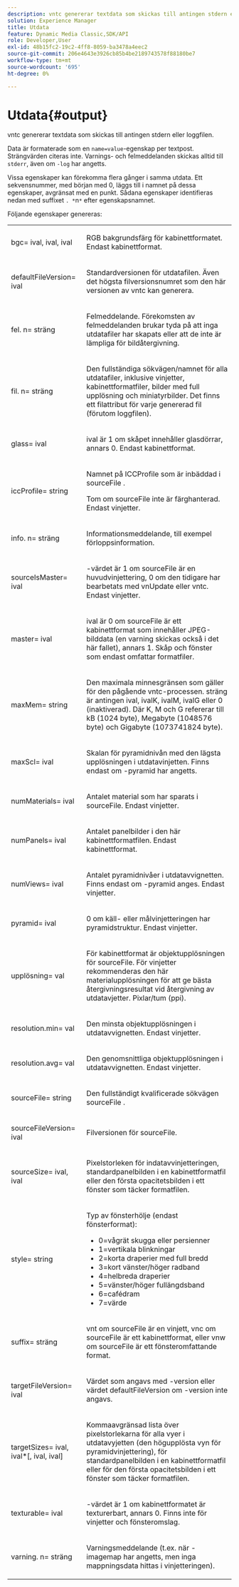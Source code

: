 ```yaml
---
description: vntc genererar textdata som skickas till antingen stdern eller loggfilen.
solution: Experience Manager
title: Utdata
feature: Dynamic Media Classic,SDK/API
role: Developer,User
exl-id: 48b15fc2-19c2-4ff8-8059-ba3478a4eec2
source-git-commit: 206e4643e3926cb85b4be2189743578f88180be7
workflow-type: tm+mt
source-wordcount: '695'
ht-degree: 0%

---
```


# Utdata{#output}

vntc genererar textdata som skickas till antingen stdern eller loggfilen.

Data är formaterade som en `name=value`-egenskap per textpost. Strängvärden citeras inte. Varnings- och felmeddelanden skickas alltid till `stderr`, även om `-log` har angetts.

Vissa egenskaper kan förekomma flera gånger i samma utdata. Ett sekvensnummer, med början med 0, läggs till i namnet på dessa egenskaper, avgränsat med en punkt. Sådana egenskaper identifieras nedan med suffixet `. *`n`*` efter egenskapsnamnet.

Följande egenskaper genereras:

<table id="simpletable_32AAA1A2DDB04BC6B86885E6223BF609"> 
 <tr class="strow"> 
  <td class="stentry"> <p><span class="codeph">bgc=<span class="varname"> ival</span>,<span class="varname"> ival</span>,<span class="varname"> ival</span></span> </p> </td> 
  <td class="stentry"> <p>RGB bakgrundsfärg för kabinettformatet. Endast kabinettformat. </p></td> 
 </tr> 
 <tr class="strow"> 
  <td class="stentry"> <p><span class="codeph">defaultFileVersion=<span class="varname"> ival</span></span> </p></td> 
  <td class="stentry"> <p>Standardversionen för utdatafilen. Även det högsta filversionsnumret som den här versionen av <span class="filepath"> vntc</span> kan generera. </p></td> 
 </tr> 
 <tr class="strow"> 
  <td class="stentry"> <p><span class="codeph">fel.<span class="varname"> n</span>=<span class="varname"> sträng </span></span> </p></td> 
  <td class="stentry"> <p>Felmeddelande. Förekomsten av felmeddelanden brukar tyda på att inga utdatafiler har skapats eller att de inte är lämpliga för bildåtergivning. </p></td> 
 </tr> 
 <tr class="strow"> 
  <td class="stentry"> <p><span class="codeph">fil.<span class="varname"> n</span>=<span class="varname"> sträng </span></span> </p></td> 
  <td class="stentry"> <p>Den fullständiga sökvägen/namnet för alla utdatafiler, inklusive vinjetter, kabinettformatfiler, bilder med full upplösning och miniatyrbilder. Det finns ett filattribut för varje genererad fil (förutom loggfilen). </p></td> 
 </tr> 
 <tr class="strow"> 
  <td class="stentry"> <p><span class="codeph">glass=<span class="varname"> ival</span></span> </p></td> 
  <td class="stentry"> <p><span class="varname"> ival</span> är 1 om skåpet innehåller glasdörrar, annars 0. Endast kabinettformat. </p></td> 
 </tr> 
 <tr class="strow"> 
  <td class="stentry"> <p><span class="codeph">iccProfile=<span class="varname"> string</span></span> </p></td> 
  <td class="stentry"> <p>Namnet på ICCProfile som är inbäddad i <span class="varname"> sourceFile </span>. </p> <p>Tom om <span class="varname"> sourceFile </span> inte är färghanterad. Endast vinjetter. </p></td> 
 </tr> 
 <tr class="strow"> 
  <td class="stentry"> <p><span class="codeph">info.<span class="varname"> n</span>=<span class="varname"> sträng </span></span> </p></td> 
  <td class="stentry"> <p>Informationsmeddelande, till exempel förloppsinformation. </p></td> 
 </tr> 
 <tr class="strow"> 
  <td class="stentry"> <p><span class="codeph">sourceIsMaster=<span class="varname"> ival</span></span> </p></td> 
  <td class="stentry"> <p><span class="varname">-värdet </span> är 1 om <span class="varname"> sourceFile </span> är en huvudvinjettering, 0 om den tidigare har bearbetats med <span class="filepath"> vnUpdate </span> eller <span class="filepath"> vntc</span>. Endast vinjetter. </p></td> 
 </tr> 
 <tr class="strow"> 
  <td class="stentry"> <p><span class="codeph">master=<span class="varname"> ival</span></span> </p></td> 
  <td class="stentry"> <p><span class="varname"> ival</span> är 0 om <span class="varname"> sourceFile </span> är ett kabinettformat som innehåller JPEG-bilddata (en varning skickas också i det här fallet), annars 1. Skåp och fönster som endast omfattar formatfiler. </p></td> 
 </tr> 
 <tr class="strow"> 
  <td class="stentry"> <p><span class="codeph">maxMem=<span class="varname"> string</span></span> </p></td> 
  <td class="stentry"> <p>Den maximala minnesgränsen som gäller för den pågående <span class="filepath"> vntc</span>-processen. <span class="varname"> sträng </span> är antingen <span class="varname"> ival</span>, <span class="varname"> ivalK</span>, <span class="varname"> ivalM</span>, <span class="varname"> ivalG</span> eller <span class="codeph"> 0</span> (inaktiverad). Där <span class="varname"> K</span>, <span class="varname"> M</span> och <span class="varname"> G</span> refererar till kB (1024 byte), Megabyte (1048576 byte) och Gigabyte (1073741824 byte). </p></td> 
 </tr> 
 <tr class="strow"> 
  <td class="stentry"> <p><span class="codeph">maxScl=<span class="varname"> ival</span></span> </p></td> 
  <td class="stentry"> <p>Skalan för pyramidnivån med den lägsta upplösningen i utdatavinjetten. Finns endast om <span class="codeph"> -pyramid</span> har angetts. </p></td> 
 </tr> 
 <tr class="strow"> 
  <td class="stentry"> <p><span class="codeph">numMaterials=<span class="varname"> ival</span></span> </p></td> 
  <td class="stentry"> <p>Antalet material som har sparats i <span class="varname"> sourceFile</span>. Endast vinjetter. </p></td> 
 </tr> 
 <tr class="strow"> 
  <td class="stentry"> <p><span class="codeph">numPanels=<span class="codeph"> ival</span></span> </p></td> 
  <td class="stentry"> <p>Antalet panelbilder i den här kabinettformatfilen. Endast kabinettformat. </p></td> 
 </tr> 
 <tr class="strow"> 
  <td class="stentry"> <p><span class="codeph">numViews=<span class="codeph"> ival</span></span> </p></td> 
  <td class="stentry"> <p>Antalet pyramidnivåer i utdatavvignetten. Finns endast om -pyramid anges. Endast vinjetter. </p></td> 
 </tr> 
 <tr class="strow"> 
  <td class="stentry"> <p><span class="codeph">pyramid=<span class="varname"> ival</span></span> </p></td> 
  <td class="stentry"> <p>0 om käll- eller målvinjetteringen har pyramidstruktur. Endast vinjetter. </p></td> 
 </tr> 
 <tr class="strow"> 
  <td class="stentry"> <p><span class="codeph">upplösning=<span class="varname"> val</span></span> </p></td> 
  <td class="stentry"> <p>För kabinettformat är objektupplösningen för <span class="varname"> sourceFile</span>. För vinjetter rekommenderas den här materialupplösningen för att ge bästa återgivningsresultat vid återgivning av utdatavjetter. Pixlar/tum (ppi). </p></td> 
 </tr> 
 <tr class="strow"> 
  <td class="stentry"> <p><span class="codeph">resolution.min=<span class="varname"> val</span></span> </p></td> 
  <td class="stentry"> <p>Den minsta objektupplösningen i utdatavvignetten. Endast vinjetter. </p></td> 
 </tr> 
 <tr class="strow"> 
  <td class="stentry"> <p><span class="codeph">resolution.avg=<span class="varname"> val</span></span> </p></td> 
  <td class="stentry"> <p>Den genomsnittliga objektupplösningen i utdatavvignetten. Endast vinjetter. </p></td> 
 </tr> 
 <tr class="strow"> 
  <td class="stentry"> <p><span class="codeph">sourceFile=<span class="varname"> string</span></span> </p></td> 
  <td class="stentry"> <p>Den fullständigt kvalificerade sökvägen <span class="varname"> sourceFile </span>. </p></td> 
 </tr> 
 <tr class="strow"> 
  <td class="stentry"> <p><span class="codeph">sourceFileVersion=<span class="varname"> ival</span></span> </p></td> 
  <td class="stentry"> <p>Filversionen för <span class="varname"> sourceFile</span>. </p></td> 
 </tr> 
 <tr class="strow"> 
  <td class="stentry"> <p><span class="codeph">sourceSize=<span class="varname"> ival</span>,<span class="varname"> ival</span></span> </p></td> 
  <td class="stentry"> <p>Pixelstorleken för indatavvinjetteringen, standardpanelbilden i en kabinettformatfil eller den första opacitetsbilden i ett fönster som täcker formatfilen. </p></td> 
 </tr> 
 <tr class="strow"> 
  <td class="stentry"> <p><span class="codeph">style=<span class="varname"> string</span></span> </p></td> 
  <td class="stentry"> <p>Typ av fönsterhölje (endast fönsterformat): </p> <p> 
    <ul id="ul_51AECE556B8B40109FFAD2B315D0695C"> 
     <li id="li_3D3B9211C7AF4810883AE815BEBD4228">0=vågrät skugga eller persienner </li> 
     <li id="li_DE88052467D64ECDAEB29264FC3904E4">1=vertikala blinkningar </li> 
     <li id="li_6F976CABF7244B20A471391A685ED05F"> 2=korta draperier med full bredd </li> 
     <li id="li_E8D2B0B9189F4BDBB70E145E9196C1CD">3=kort vänster/höger radband </li> 
     <li id="li_026F043A50D34C8AB850D9832F375DB7"> 4=helbreda draperier </li> 
     <li id="li_283A2E5BFF75461B8F697FFF0796361F"> 5=vänster/höger fullängdsband </li> 
     <li id="li_E175BA9EAE1F46B89109F4892FF54656"> 6=cafédram </li> 
     <li id="li_79D2F7F68C4746F3B6742EFECD01BDD9"> 7=värde </li> 
    </ul> </p> </td> 
 </tr> 
 <tr class="strow"> 
  <td class="stentry"> <p><span class="codeph">suffix=<span class="varname"> sträng</span></span> </p></td> 
  <td class="stentry"> <p><span class="codeph"> vnt</span> om <span class="varname"> sourceFile </span> är en vinjett, <span class="codeph"> vnc </span> om <span class="varname"> sourceFile </span> är ett kabinettformat, eller <span class="codeph"> vnw</span> om <span class="varname"> sourceFile </span> är ett fönsteromfattande format. </p></td> 
 </tr> 
 <tr class="strow"> 
  <td class="stentry"> <p><span class="codeph">targetFileVersion=<span class="varname"> ival</span></span> </p></td> 
  <td class="stentry"> <p>Värdet som angavs med <span class="codeph"> -version </span> eller värdet <span class="codeph"> defaultFileVersion </span> om <span class="codeph"> -version </span> inte angavs. </p></td> 
 </tr> 
 <tr class="strow"> 
  <td class="stentry"> <p><span class="codeph">targetSizes=<span class="varname"> ival</span>,<span class="varname"> ival</span>*[,<span class="varname"> ival</span>,<span class="varname"> ival</span>]</span> </p></td> 
  <td class="stentry"> <p>Kommaavgränsad lista över pixelstorlekarna för alla vyer i utdatavyjetten (den högupplösta vyn för pyramidvinjettering), för standardpanelbilden i en kabinettformatfil eller för den första opacitetsbilden i ett fönster som täcker formatfilen. </p> </td> 
 </tr> 
 <tr class="strow"> 
  <td class="stentry"> <p><span class="codeph">texturable=<span class="varname"> ival</span></span> </p></td> 
  <td class="stentry"> <p><span class="varname">-värdet </span> är 1 om kabinettformatet är texturerbart, annars 0. Finns inte för vinjetter och fönsteromslag. </p></td> 
 </tr> 
 <tr class="strow"> 
  <td class="stentry"> <p><span class="codeph">varning.<span class="varname"> n</span>=<span class="varname"> sträng </span></span> </p></td> 
  <td class="stentry"> <p>Varningsmeddelande (t.ex. när <span class="codeph"> -imagemap</span> har angetts, men inga mappningsdata hittas i vinjetteringen). </p></td> 
 </tr> 
</table>
